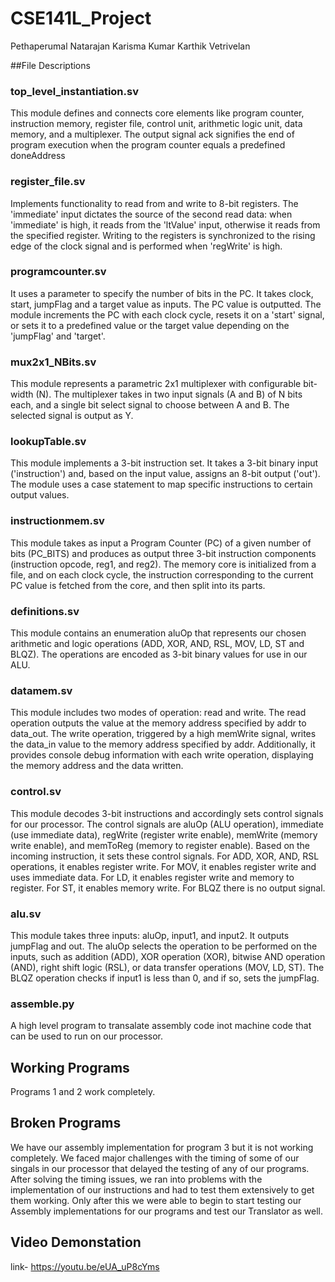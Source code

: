 # CSE141L_Project
Pethaperumal Natarajan
Karisma Kumar
Karthik Vetrivelan 

##File Descriptions
### top_level_instantiation.sv
This module defines and connects core elements like program counter, instruction memory, register file, control unit, arithmetic logic unit, data memory, and a multiplexer. The output signal ack signifies the end of program execution when the program counter equals a predefined doneAddress

### register_file.sv
Implements functionality to read from and write to 8-bit registers. The 'immediate' input dictates the source of the second read data: when 'immediate' is high, it reads from the 'ltValue' input, otherwise it reads from the specified register. Writing to the registers is synchronized to the rising edge of the clock signal and is performed when 'regWrite' is high.

### programcounter.sv
It uses a parameter to specify the number of bits in the PC. It takes clock, start, jumpFlag and a target value as inputs. The PC value is outputted. The module increments the PC with each clock cycle, resets it on a 'start' signal, or sets it to a predefined value or the target value depending on the 'jumpFlag' and 'target'.

### mux2x1_NBits.sv
This module represents a parametric 2x1 multiplexer with configurable bit-width (N). The multiplexer takes in two input signals (A and B) of N bits each, and a single bit select signal to choose between A and B. The selected signal is output as Y. 

### lookupTable.sv
This module implements a 3-bit instruction set. It takes a 3-bit binary input ('instruction') and, based on the input value, assigns an 8-bit output ('out'). The module uses a case statement to map specific instructions to certain output values. 

### instructionmem.sv
This module takes as input a Program Counter (PC) of a given number of bits (PC_BITS) and produces as output three 3-bit instruction components (instruction opcode, reg1, and reg2). The memory core is initialized from a file, and on each clock cycle, the instruction corresponding to the current PC value is fetched from the core, and then split into its parts.

### definitions.sv
This module contains an enumeration aluOp that represents our chosen arithmetic and logic operations (ADD, XOR, AND, RSL, MOV, LD, ST and BLQZ). The operations are encoded as 3-bit binary values for use in our ALU.

### datamem.sv
This module includes two modes of operation: read and write. The read operation outputs the value at the memory address specified by addr to data_out. The write operation, triggered by a high memWrite signal, writes the data_in value to the memory address specified by addr. Additionally, it provides console debug information with each write operation, displaying the memory address and the data written.

### control.sv
This module decodes 3-bit instructions and accordingly sets control signals for our processor. The control signals are aluOp (ALU operation), immediate (use immediate data), regWrite (register write enable), memWrite (memory write enable), and memToReg (memory to register enable).
Based on the incoming instruction, it sets these control signals. For ADD, XOR, AND, RSL operations, it enables register write. For MOV, it enables register write and uses immediate data. For LD, it enables register write and memory to register. For ST, it enables memory write. For BLQZ there is no output signal.

### alu.sv
This module takes three inputs: aluOp, input1, and input2. It outputs jumpFlag and out. The aluOp selects the operation to be performed on the inputs, such as addition (ADD), XOR operation (XOR), bitwise AND operation (AND), right shift logic (RSL), or data transfer operations (MOV, LD, ST). The BLQZ operation checks if input1 is less than 0, and if so, sets the jumpFlag. 

### assemble.py
A high level program to transalate assembly code inot machine code that can be used to run on our processor. 


## Working Programs
Programs 1 and 2 work completely. 

## Broken Programs
We have our assembly implementation for program 3 but it is not working completely. 
We faced major challenges with the timing of some of our singals in our processor that delayed the testing of any of our programs. After solving the timing issues, we ran into problems with the implementation of our instructions and had to test them extensively to get them working. Only after this we were able to begin to start testing our Assembly implementations for our programs and test our Translator as well. 

## Video Demonstation
link- https://youtu.be/eUA_uP8cYms
